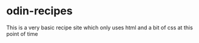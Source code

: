 # odin-recipes

This is a very basic recipe site which only uses html and a bit of css at this point of time